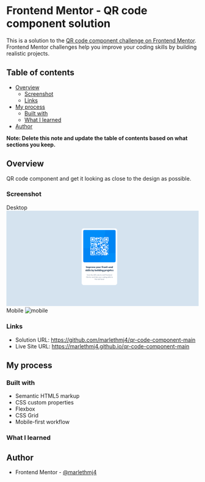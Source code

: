# Frontend Mentor - QR code component solution

This is a solution to the [QR code component challenge on Frontend Mentor](https://www.frontendmentor.io/challenges/qr-code-component-iux_sIO_H). Frontend Mentor challenges help you improve your coding skills by building realistic projects. 

## Table of contents

- [Overview](#overview)
  - [Screenshot](#screenshot)
  - [Links](#links)
- [My process](#my-process)
  - [Built with](#built-with)
  - [What I learned](#what-i-learned)
- [Author](#author)

**Note: Delete this note and update the table of contents based on what sections you keep.**

## Overview
QR code component and get it looking as close to the design as possible.
### Screenshot
Desktop
![desktop](./design/screen_1.png)
Mobile
![mobile](./design/screen_2_png)

### Links

- Solution URL: https://github.com/marlethmj4/qr-code-component-main
- Live Site URL: https://marlethmj4.github.io/qr-code-component-main

## My process

### Built with

- Semantic HTML5 markup
- CSS custom properties
- Flexbox
- CSS Grid
- Mobile-first workflow

### What I learned


## Author
- Frontend Mentor - [@marlethmj4](https://www.frontendmentor.io/profile/marlethmj4)
